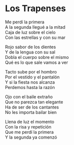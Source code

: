 # Los Trapenses  

Me perdí la primera  
A la segunda llegué a la mitad  
Caja de luz sobre el cielo  
Con las estrellas y con su mar  

Rojo sabor de los dientes  
Y de la lengua con su sal  
Dobla el cuerpo sobre el mismo  
Qué es lo que sale vamos a ver  

Tacto sube por el hombro  
Por el vestido y el pantalón  
Y si la fiesta nos alcanza  
Perdemos hasta la razón  

Ojo con el baile extraño  
Que no parezca tan elegante  
Ha de ser de los cantantes  
No les importa bailar bien  

Llena de luz el momento  
Con la risa y repetición  
Que me perdí la primera  
Y la segunda ya comenzó  
